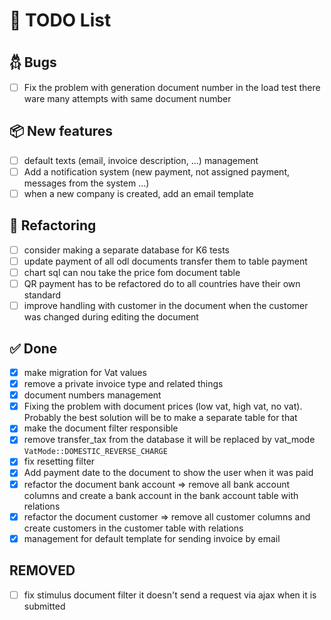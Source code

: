 # 🧠 TODO List

## 𓆣 Bugs

- [ ] Fix the problem with generation document number in the load test there ware many attempts with same document
  number

## 📦 New features

- [ ] default texts (email, invoice description, ...) management
- [ ] Add a notification system (new payment, not assigned payment, messages from the system ...)
- [ ] when a new company is created, add an email template

## 🔧 Refactoring

- [ ] consider making a separate database for K6 tests
- [ ] update payment of all odl documents transfer them to table payment
- [ ] chart sql can nou take the price fom document table
- [ ] QR payment has to be refactored do to all countries have their own standard
- [ ] improve handling with customer in the document when the customer was changed during editing the document

## ✅ Done

- [x] make migration for Vat values
- [x] remove a private invoice type and related things
- [x] document numbers management
- [x] Fixing the problem with document prices (low vat, high vat, no vat). Probably the best solution will be to make a
  separate table for that
- [x] make the document filter responsible
- [x] remove transfer_tax from the database it will be replaced by vat_mode ``VatMode::DOMESTIC_REVERSE_CHARGE``
- [x] fix resetting filter
- [x] Add payment date to the document to show the user when it was paid
- [x] refactor the document bank account ⇒ remove all bank account columns and create a bank account in the bank account
  table with relations
- [x] refactor the document customer ⇒ remove all customer columns and create customers in the customer table with
  relations
- [x] management for default template for sending invoice by email

## REMOVED

- [ ] fix stimulus document filter it doesn't send a request via ajax when it is submitted